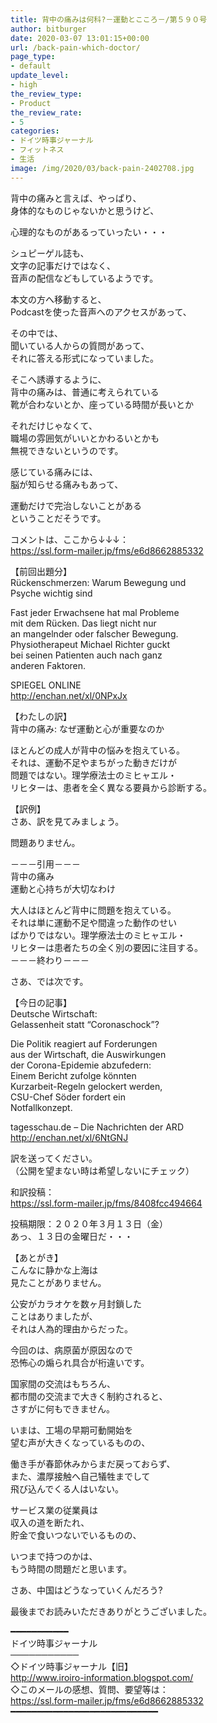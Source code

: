 ```yaml
---
title: 背中の痛みは何科?－運動とこころ－/第５９０号
author: bitburger
date: 2020-03-07 13:01:15+00:00
url: /back-pain-which-doctor/
page_type:
- default
update_level:
- high
the_review_type:
- Product
the_review_rate:
- 5
categories:
- ドイツ時事ジャーナル
- フィットネス
- 生活
image: /img/2020/03/back-pain-2402708.jpg
---
```

背中の痛みと言えば、やっぱり、  
身体的なものじゃないかと思うけど、

心理的なものがあるっていったい・・・

シュピーゲル誌も、  
文字の記事だけではなく、  
音声の配信などもしているようです。

本文の方へ移動すると、  
Podcastを使った音声へのアクセスがあって、

その中では、  
聞いている人からの質問があって、  
それに答える形式になっていました。

そこへ誘導するように、  
背中の痛みは、普通に考えられている  
靴が合わないとか、座っている時間が長いとか

それだけじゃなくて、  
職場の雰囲気がいいとかわるいとかも  
無視できないというのです。

感じている痛みには、  
脳が知らせる痛みもあって、

運動だけで完治しないことがある  
ということだそうです。

  
コメントは、ここから↓↓↓：  
<https://ssl.form-mailer.jp/fms/e6d8662885332>

【前回出題分】  
Rückenschmerzen: Warum Bewegung und  
Psyche wichtig sind

Fast jeder Erwachsene hat mal Probleme  
mit dem Rücken. Das liegt nicht nur  
an mangelnder oder falscher Bewegung.  
Physiotherapeut Michael Richter guckt  
bei seinen Patienten auch nach ganz  
anderen Faktoren.

SPIEGEL ONLINE  
<http://enchan.net/xl/0NPxJx>

  
【わたしの訳】  
背中の痛み: なぜ運動と心が重要なのか

ほとんどの成人が背中の悩みを抱えている。  
それは、運動不足やまちがった動きだけが  
問題ではない。理学療法士のミヒャエル・  
リヒターは、患者を全く異なる要員から診断する。

  
【訳例】  
さあ、訳を見てみましょう。

問題ありません。

－－－引用－－－  
背中の痛み  
運動と心持ちが大切なわけ

大人はほとんど背中に問題を抱えている。  
それは単に運動不足や間違った動作のせい  
ばかりではない。理学療法士のミヒャエル・  
リヒターは患者たちの全く別の要因に注目する。  
－－－終わり－－－

  
さあ、では次です。

【今日の記事】  
Deutsche Wirtschaft:  
Gelassenheit statt &#8220;Coronaschock&#8221;?

Die Politik reagiert auf Forderungen  
aus der Wirtschaft, die Auswirkungen  
der Corona-Epidemie abzufedern:  
Einem Bericht zufolge könnten  
Kurzarbeit-Regeln gelockert werden,  
CSU-Chef Söder fordert ein  
Notfallkonzept.

tagesschau.de &#8211; Die Nachrichten der ARD  
<http://enchan.net/xl/6NtGNJ>

  
訳を送ってください。  
（公開を望まない時は希望しないにチェック）

和訳投稿：  
 <https://ssl.form-mailer.jp/fms/8408fcc494664>

投稿期限：２０２０年３月１３日（金）  
あっ、１３日の金曜日だ・・・

【あとがき】  
こんなに静かな上海は  
見たことがありません。

公安がカラオケを数ヶ月封鎖した  
ことはありましたが、  
それは人為的理由からだった。

今回のは、病原菌が原因なので  
恐怖心の煽られ具合が桁違いです。

国家間の交流はもちろん、  
都市間の交流まで大きく制約されると、  
さすがに何もできません。

いまは、工場の早期可動開始を  
望む声が大きくなっているものの、

働き手が春節休みからまだ戻っておらず、  
また、濃厚接触へ自己犠牲までして  
飛び込んでくる人はいない。

サービス業の従業員は  
収入の道を断たれ、  
貯金で食いつないでいるものの、

いつまで持つのかは、  
もう時間の問題だと思います。

さあ、中国はどうなっていくんだろう?

  
最後までお読みいただきありがとうございました。

━━━━━━━━━━━  
ドイツ時事ジャーナル  
───────────  
◇ドイツ時事ジャーナル【旧】  
<http://www.iroiro-information.blogspot.com/>  
◇このメールの感想、質問、要望等は：  
<https://ssl.form-mailer.jp/fms/e6d8662885332>  
━━━━━━━━━━━━━━━━━━━━━━━━━━━━